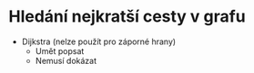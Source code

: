 # Hledání nejkratší cesty v grafu
- Dijkstra (nelze použít pro záporné hrany)
  - Umět popsat
  - Nemusí dokázat